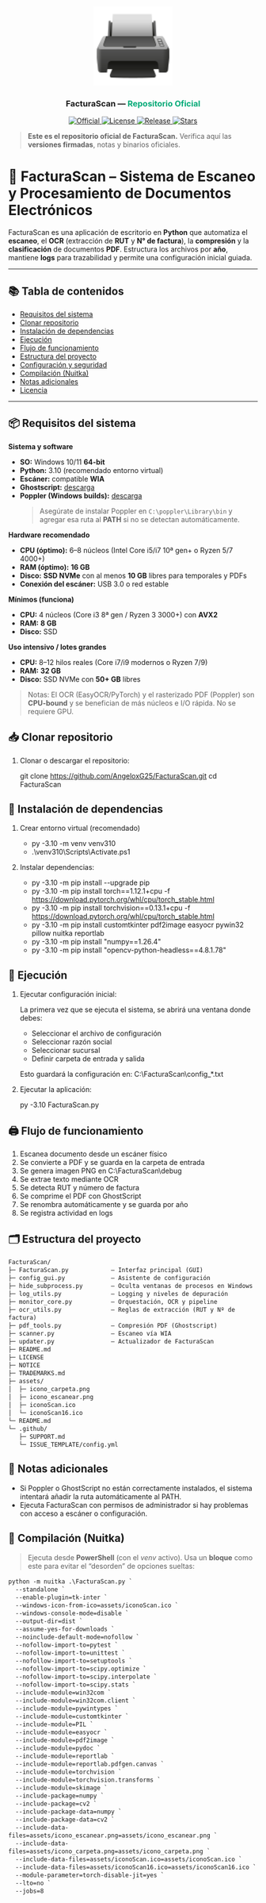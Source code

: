 <p align="center">
  <img src="assets/brand/facturascan-logo.png" alt="FacturaScan" width="160">
</p>

<h3 align="center">FacturaScan — <span style="color:#0a7">Repositorio Oficial</span></h3>
<p align="center">
  <a href="https://github.com/AngeloxG25/FacturaScan">
    <img src="https://img.shields.io/badge/official-yes-success" alt="Official">
  </a>
  <a href="LICENSE">
    <img src="https://img.shields.io/badge/license-MIT-blue" alt="License">
  </a>
  <a href="https://github.com/AngeloxG25/FacturaScan/releases">
    <img src="https://img.shields.io/github/v/release/AngeloxG25/FacturaScan" alt="Release">
  </a>
  <a href="https://github.com/AngeloxG25/FacturaScan/stargazers">
    <img src="https://img.shields.io/github/stars/AngeloxG25/FacturaScan?style=social" alt="Stars">
  </a>
</p>

> **Este es el repositorio oficial de FacturaScan.** Verifica aquí las **versiones firmadas**, notas y binarios oficiales.


# 📄 FacturaScan – Sistema de Escaneo y Procesamiento de Documentos Electrónicos

FacturaScan es una aplicación de escritorio en **Python** que automatiza el **escaneo**, el **OCR** (extracción de **RUT** y **N° de factura**), la **compresión** y la **clasificación** de documentos **PDF**. Estructura los archivos por **año**, mantiene **logs** para trazabilidad y permite una configuración inicial guiada.

---

## 📚 Tabla de contenidos
- [Requisitos del sistema](#-requisitos-del-sistema)
- [Clonar repositorio](#-clonar-repositorio)
- [Instalación de dependencias](#-instalación-de-dependencias)
- [Ejecución](#-ejecución)
- [Flujo de funcionamiento](#-flujo-de-funcionamiento)
- [Estructura del proyecto](#-estructura-del-proyecto)
- [Configuración y seguridad](#-configuración-y-seguridad)
- [Compilación (Nuitka)](#-compilación-nuitka)
- [Notas adicionales](#-notas-adicionales)
- [Licencia](#-licencia)

---

## 📦 Requisitos del sistema

**Sistema y software**
- **SO:** Windows 10/11 **64-bit**
- **Python:** 3.10 (recomendado entorno virtual)
- **Escáner:** compatible **WIA**
- **Ghostscript:** [descarga](https://www.ghostscript.com/download/gsdnld.html)
- **Poppler (Windows builds):** [descarga](https://github.com/oschwartz10612/poppler-windows/releases/tag/v24.08.0-0)  
  > Asegúrate de instalar Poppler en `C:\poppler\Library\bin` y agregar esa ruta al **PATH** si no se detectan automáticamente.

**Hardware recomendado**
- **CPU (óptimo):** 6–8 núcleos (Intel Core i5/i7 10ª gen+ o Ryzen 5/7 4000+)
- **RAM (óptimo):** **16 GB**
- **Disco:** **SSD NVMe** con al menos **10 GB** libres para temporales y PDFs
- **Conexión del escáner:** USB 3.0 o red estable

**Mínimos (funciona)**
- **CPU:** 4 núcleos (Core i3 8ª gen / Ryzen 3 3000+) con **AVX2**
- **RAM:** **8 GB**
- **Disco:** SSD

**Uso intensivo / lotes grandes**
- **CPU:** 8–12 hilos reales (Core i7/i9 modernos o Ryzen 7/9)
- **RAM:** **32 GB**
- **Disco:** SSD NVMe con **50+ GB** libres

> Notas: El OCR (EasyOCR/PyTorch) y el rasterizado PDF (Poppler) son **CPU-bound** y se benefician de más núcleos e I/O rápida. No se requiere GPU.

## 📥 Clonar repositorio

1. Clonar o descargar el repositorio:

   git clone https://github.com/AngeloxG25/FacturaScan.git
   cd FacturaScan

## 🧰 Instalación de dependencias

1. Crear entorno virtual (recomendado)

   - py -3.10 -m venv venv310
   - .\venv310\Scripts\Activate.ps1

2. Instalar dependencias:

   - py -3.10 -m pip install --upgrade pip
   - py -3.10 -m pip install torch==1.12.1+cpu -f https://download.pytorch.org/whl/cpu/torch_stable.html
   - py -3.10 -m pip install torchvision==0.13.1+cpu -f https://download.pytorch.org/whl/cpu/torch_stable.html
   - py -3.10 -m pip install customtkinter pdf2image easyocr pywin32 pillow nuitka reportlab
   - py -3.10 -m pip install "numpy==1.26.4"
   - py -3.10 -m pip install "opencv-python-headless==4.8.1.78"

## 🚀 Ejecución

1. Ejecutar configuración inicial:

   La primera vez que se ejecuta el sistema, se abrirá una ventana donde debes:
   - Seleccionar el archivo de configuración
   - Seleccionar razón social
   - Seleccionar sucursal
   - Definir carpeta de entrada y salida

   Esto guardará la configuración en: C:\FacturaScan\config_*.txt

2. Ejecutar la aplicación:

   py -3.10 FacturaScan.py

## 🖨️ Flujo de funcionamiento

1. Escanea documento desde un escáner físico
2. Se convierte a PDF y se guarda en la carpeta de entrada
3. Se genera imagen PNG en C:\FacturaScan\debug
4. Se extrae texto mediante OCR
5. Se detecta RUT y número de factura
6. Se comprime el PDF con GhostScript
7. Se renombra automáticamente y se guarda por año
8. Se registra actividad en logs

## 🗂️ Estructura del proyecto

```text
FacturaScan/
├─ FacturaScan.py            — Interfaz principal (GUI)
├─ config_gui.py             — Asistente de configuración
├─ hide_subprocess.py        — Oculta ventanas de procesos en Windows
├─ log_utils.py              — Logging y niveles de depuración
├─ monitor_core.py           — Orquestación, OCR y pipeline
├─ ocr_utils.py              — Reglas de extracción (RUT y Nº de factura)
├─ pdf_tools.py              — Compresión PDF (Ghostscript)
├─ scanner.py                — Escaneo vía WIA
├─ updater.py                — Actualizador de FacturaScan
├─ README.md
├─ LICENSE
├─ NOTICE
├─ TRADEMARKS.md
├─ assets/
│  ├─ icono_carpeta.png
│  ├─ icono_escanear.png
│  ├─ iconoScan.ico
│  └─ iconoScan16.ico
└─ README.md
└─ .github/
   ├─ SUPPORT.md
   └─ ISSUE_TEMPLATE/config.yml
```

## 📝 Notas adicionales

- Si Poppler o GhostScript no están correctamente instalados, el sistema intentará añadir la ruta automáticamente al PATH.
- Ejecuta FacturaScan con permisos de administrador si hay problemas con acceso a escáner o configuración.

## 🧱 Compilación (Nuitka)

> Ejecuta desde **PowerShell** (con el *venv* activo). Usa un **bloque** como este para evitar el “desorden” de opciones sueltas:

```text
python -m nuitka .\FacturaScan.py `
  --standalone `
  --enable-plugin=tk-inter `
  --windows-icon-from-ico=assets/iconoScan.ico `
  --windows-console-mode=disable `
  --output-dir=dist `
  --assume-yes-for-downloads `
  --noinclude-default-mode=nofollow `
  --nofollow-import-to=pytest `
  --nofollow-import-to=unittest `
  --nofollow-import-to=setuptools `
  --nofollow-import-to=scipy.optimize `
  --nofollow-import-to=scipy.interpolate `
  --nofollow-import-to=scipy.stats `
  --include-module=win32com `
  --include-module=win32com.client `
  --include-module=pywintypes `
  --include-module=customtkinter `
  --include-module=PIL `
  --include-module=easyocr `
  --include-module=pdf2image `
  --include-module=pydoc `
  --include-module=reportlab `
  --include-module=reportlab.pdfgen.canvas `
  --include-module=torchvision `
  --include-module=torchvision.transforms `
  --include-module=skimage `
  --include-package=numpy `
  --include-package=cv2 `
  --include-package-data=numpy `
  --include-package-data=cv2 `
  --include-data-files=assets/icono_escanear.png=assets/icono_escanear.png `
  --include-data-files=assets/icono_carpeta.png=assets/icono_carpeta.png `
  --include-data-files=assets/iconoScan.ico=assets/iconoScan.ico `
  --include-data-files=assets/iconoScan16.ico=assets/iconoScan16.ico `
  --module-parameter=torch-disable-jit=yes `
  --lto=no `
  --jobs=8
```
